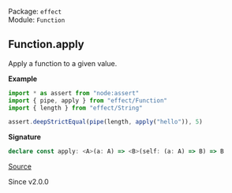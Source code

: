 Package: `effect`<br />
Module: `Function`<br />

## Function.apply

Apply a function to a given value.

**Example**

```ts
import * as assert from "node:assert"
import { pipe, apply } from "effect/Function"
import { length } from "effect/String"

assert.deepStrictEqual(pipe(length, apply("hello")), 5)
```

**Signature**

```ts
declare const apply: <A>(a: A) => <B>(self: (a: A) => B) => B
```

[Source](https://github.com/Effect-TS/effect/tree/main/packages/effect/src/Function.ts#L166)

Since v2.0.0